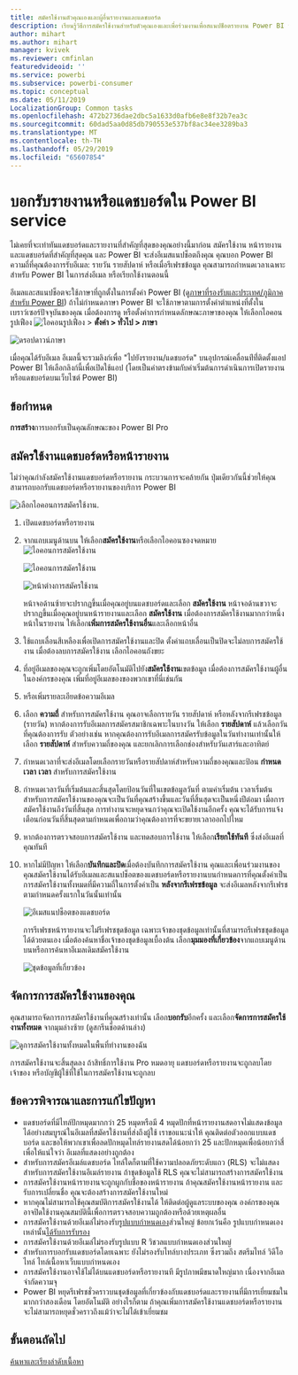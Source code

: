 ```yaml
---
title: สมัครใช้งานตัวคุณเองและผู้อื่นรายงานและแดชบอร์ด
description: เรียนรู้วิธีการสมัครใช้งานสำหรับตัวคุณเองและเพื่อร่วมงานเพื่อสแนปช็อตรายงาน Power BI หรือแดชบอร์ดที่ส่งอีเมลมา
author: mihart
ms.author: mihart
manager: kvivek
ms.reviewer: cmfinlan
featuredvideoid: ''
ms.service: powerbi
ms.subservice: powerbi-consumer
ms.topic: conceptual
ms.date: 05/11/2019
LocalizationGroup: Common tasks
ms.openlocfilehash: 472b2736dae2dbc5a1633d0afb6e8e8f32b7ea3c
ms.sourcegitcommit: 60dad5aa0d85db790553e537bf8ac34ee3289ba3
ms.translationtype: MT
ms.contentlocale: th-TH
ms.lasthandoff: 05/29/2019
ms.locfileid: "65607854"
---
```

# <a name="subscribe-to-a-report-or-dashboard-in-power-bi-service"></a>บอกรับรายงานหรือแดชบอร์ดใน Power BI service 
ไม่เคยที่จะเท่าทันแดชบอร์ดและรายงานที่สำคัญที่สุดของคุณอย่างนี้มาก่อน สมัครใช้งาน หน้ารายงานและแดชบอร์ดที่สำคัญที่สุดคุณ และ Power BI จะส่งอีเมสแนปช็อตถึงคุณ คุณบอก Power BI ความถี่ที่คุณต้องการรับอีเมล: รายวัน รายสัปดาห์ หรือเมื่อรีเฟรชข้อมูล คุณสามารถกำหนดเวลาเฉพาะสำหรับ Power BI ในการส่งอีเมล หรือเรียกใช้งานตอนนี้  

อีเมลและสแนปช็อตจะใช้ภาษาที่ถูกตั้งในการตั้งค่า Power BI (ดู[ภาษาที่รองรับและประเทศ/ภูมิภาคสำหรับ Power BI](../supported-languages-countries-regions.md)) ถ้าไม่กำหนดภาษา Power BI จะใช้ภาษาตามการตั้งค่าตำแหน่งที่ตั้งในเบราว์เซอร์ปัจจุบันของคุณ เมื่อต้องการดู หรือตั้งค่าการกำหนดลักษณะภาษาของคุณ ให้เลือกไอคอนรูปเฟือง ![ไอคอนรูปเฟือง](./media/end-user-subscribe/power-bi-settings-icon.png)  >  **ตั้งค่า > ทั่วไป > ภาษา** 

![ดรอปดาวน์ภาษา](./media/end-user-subscribe/power-bi-language.png)

เมื่อคุณได้รับอีเมล อีเมลนี้จะรวมลิงก์เพื่อ "ไปยังรายงาน/แดชบอร์ด" บนอุปกรณ์เคลื่อนท่ีที่่ติดตั้งแอป Power BI ให้เลือกลิงก์นี้เพื่อเปิดใช้แอป (โดยเป็นค่าตรงข้ามกับค่าเริ่มต้นการดำเนินการเปิดรายงานหรือแดชบอร์ดบนเว็บไซต์ Power BI)


## <a name="requirements"></a>ข้อกำหนด
**การสร้าง**การบอกรับเป็นคุณลักษณะของ Power BI Pro   

## <a name="subscribe-to-a-dashboard-or-a-report-page"></a>สมัครใช้งานแดชบอร์ดหรือหน้ารายงาน
ไม่ว่าคุณกำลังสมัครใช้งานแดชบอร์ดหรือรายงาน กระบวนการจะคล้ายกัน ปุ่มเดียวกันนี้ช่วยให้คุณสามารถบอกรับแดชบอร์ดหรือรายงานของบริการ Power BI
 
![เลือกไอคอนการสมัครใช้งาน](./media/end-user-subscribe/power-bi-subscribe-orientation.png).

1. เปิดแดชบอร์ดหรือรายงาน
2. จากแถบเมนูด้านบน ให้เลือก**สมัครใช้งาน**หรือเลือกไอคอนซองจดหมาย![ไอคอนการสมัครใช้งาน](./media/end-user-subscribe/power-bi-icon-envelope.png)
   
   ![ไอคอนการสมัครใช้งาน](./media/end-user-subscribe/power-bi-subscribe-icon.png)

   ![หน้าต่างการสมัครใช้งาน](./media/end-user-subscribe/power-bi-emails-newer.png)
    
    หน้าจอด้านซ้ายจะปรากฏขึ้นเมื่อคุณอยู่บนแดชบอร์ดและเลือก **สมัครใช้งาน** หน้าจอด้านขวาจะปรากฏขึ้นเมื่อคุณอยู่บนหน้ารายงานและเลือก **สมัครใช้งาน** เมื่อต้องการสมัครใช้งานมากกว่าหนึ่งหน้าในรายงาน ให้เลือก**เพิ่มการสมัครใช้งานอื่น**และเลือกหน้าอื่น 

4. ใช้แถบเลื่อนสีเหลืองเพื่อเปิดการสมัครใช้งานและปิด  ตั้งค่าแถบเลื่อนเป็นปิดจะไม่ลบการสมัครใช้งาน เมื่อต้องลบการสมัครใช้งาน เลือกไอคอนถังขยะ

4. ที่อยู่อีเมลของคุณจะถูกเพิ่มโดยอัตโนมัติไปยัง**สมัครใช้งาน**เขตข้อมูล เมื่อต้องการสมัครใช้งานผู้อื่นในองค์กรของคุณ เพิ่มที่อยู่อีเมลของของพวกเขาที่นี่เช่นกัน 

5. หรือเพิ่มรายละเอียดข้อความอีเมล 

5. เลือก **ความถี่** สำหรับการสมัครใช้งาน  คุณอาจเลือกรายวัน รายสัปดาห์ หรือหลังจากรีเฟรชข้อมูล (รายวัน)  หากต้องการรับอีเมลการสมัครสมาชิกเฉพาะในบางวัน ให้เลือก **รายสัปดาห์** แล้วเลือกวันที่คุณต้องการรับ  ตัวอย่างเช่น หากคุณต้องการรับอีเมลการสมัครรับข้อมูลในวันทำงานเท่านั้นให้เลือก **รายสัปดาห์** สำหรับความถี่ของคุณ และยกเลิกการเลือกช่องสำหรับวันเสาร์และอาทิตย์   

6. กำหนดเวลาที่จะส่งอีเมลโดยเลือกรายวันหรือรายสัปดาห์สำหรับความถี่ของคุณและป้อน **กำหนดเวลา** **เวลา** สำหรับการสมัครใช้งาน   

7. กำหนดเวลาวันที่เริ่มต้นและสิ้นสุดโดยป้อนวันที่ในเขตข้อมูลวันที่ ตามค่าเริ่มต้น เวลาเริ่มต้นสำหรับการสมัครใช้งานของคุณจะเป็นวันที่คุณสร้างขึ้นและวันที่สิ้นสุดจะเป็นหนึ่งปีต่อมา เมื่อการสมัครใช้งานถึงวันที่สิ้นสุด การทำงานจะหยุดจนกว่าคุณจะเปิดใช้งานอีกครั้ง  คุณจะได้รับการแจ้งเตือนก่อนวันที่สิ้นสุดตามกำหนดเพื่อถามว่าคุณต้องการที่จะขยายเวลาออกไปไหม     

8. หากต้องการตรวจสอบการสมัครใช้งาน และทดสอบการใช้งาน ให้เลือก**เรียกใช้ทันที**  ซึ่งส่งอีเมลที่คุณทันที 

8. หากไม่มีปัญหา ให้เลือก**บันทึกและปิด**เมื่อต้องบันทึกการสมัครใช้งาน คุณและเพื่อนร่วมงานของคุณสมัครใช้งานได้รับอีเมลและสแนปช็อตของแดชบอร์ดหรือรายงานบนกำหนดการที่คุณตั้งค่าเป็น การสมัครใช้งานทั้งหมดที่มีความถี่ในการตั้งค่าเป็น **หลังจากรีเฟรชข้อมูล** จะส่งอีเมลหลังจากรีเฟรชตามกำหนดครั้งแรกในวันนั้นเท่านั้น
   
   ![อีเมสแนปช็อตของแดชบอร์ด](media/end-user-subscribe/power-bi-subscribe-email.png)
   
    การรีเฟรชหน้ารายงานจะไม่รีเฟรชชุดข้อมูล เฉพาะเจ้าของชุดข้อมูลเท่านั้นที่สามารถรีเฟรชชุดข้อมูลได้ด้วยตนเอง เมื่อต้องค้นหาชื่อเจ้าของชุดข้อมูลเบื้องต้น เลือก**มุมมองที่เกี่ยวข้อง**จากแถบเมนูด้านบนหรือการค้นหาอีเมลเดิมสมัครใช้งาน
   
    ![ชุดข้อมูลที่เกี่ยวข้อง](./media/end-user-subscribe/power-bi-view-related-screen.png)


## <a name="manage-your-subscriptions"></a>จัดการการสมัครใช้งานของคุณ
คุณสามารถจัดการการสมัครใช้งานที่คุณสร้างเท่านั้น เลือก**บอกรับ**อีกครั้ง และเลือก**จัดการการสมัครใช้งานทั้งหมด** จากมุมล่างซ้าย (ดูสกรีนช็อตด้านล่าง) 

![ดูการสมัครใช้งานทั้งหมดในพื้นที่ทำงานของฉัน](./media/end-user-subscribe/power-bi-manage.png)

การสมัครใช้งานจะสิ้นสุดลง ถ้าสิทธิ์การใช้งาน Pro หมดอายุ แดชบอร์ดหรือรายงานจะถูกลบโดยเจ้าของ หรือบัญชีผู้ใช้ที่ใช้ในการสมัครใช้งานจะถูกลบ

## <a name="considerations-and-troubleshooting"></a>ข้อควรพิจารณาและการแก้ไขปัญหา
* แดชบอร์ดที่มีไทล์ปักหมุดมากกว่า 25 หมุดหรือมี 4 หมุดปักที่หน้ารายงานสดอาจไม่แสดงข้อมูลได้อย่างสมบูรณ์ในอีเมลที่สมัครใช้งานที่ส่งถึงผู้ใช้ เราขอแนะนำให้ คุณติดต่อตัวออกแบบแดชบอร์ด และขอให้พวกเขาเพื่อลดปักหมุดไทล์รายงานสดได้น้อยกว่า 25 และปักหมุดเพื่อน้อยกว่าสี่เพื่อให้แน่ใจว่า อีเมลที่แสดงอย่างถูกต้อง  
* สำหรับการสมัครอีเมล์แดชบอร์ด ไทล์ใดก็ตามที่ใช้ความปลอดภัยระดับแถว (RLS) จะไม่แสดง  สำหรับการสมัครใช้งานอีเมล์รายงาน ถ้าชุดข้อมูลใช้ RLS คุณจะไม่สามารถสร้างการสมัครใช้งาน
* การสมัครใช้งานหน้ารายงานจะถูกผูกกับชื่อของหน้ารายงาน ถ้าคุณสมัครใช้งานหน้ารายงาน และรับการเปลี่ยนชื่อ คุณจะต้องสร้างการสมัครใช้งานใหม่
* หากคุณไม่สามารถใช้คุณสมบัติการสมัครใช้งานได้ ให้ติดต่อผู้ดูแลระบบของคุณ องค์กรของคุณอาจปิดใช้งานคุณสมบัตินี้เพื่อการตรวจสอบความถูกต้องหรือด้วยเหตุผลอื่น  
* การสมัครใช้งานด้วยอีเมล่ไม่รองรับ[รูปแบบกำหนดเอง](../power-bi-custom-visuals.md)ส่วนใหญ่  ข้อยกเว้นคือ รูปแบบกำหนดเองเหล่านั้น[ได้รับการรับรอง](../power-bi-custom-visuals-certified.md)  
* การสมัครใช้งานด้วยอีเมล่ไม่รองรับรูปแบบ R วิชวลแบบกำหนดเองส่วนใหญ่  
* สำหรับการบอกรับแดชบอร์ดโดยเฉพาะ ยังไม่รองรับไทล์บางประเภท  ซึ่งรวมถึง สตรีมไทล์ วิดีโอไทล์ ไทล์เนื้อหาเว็บแบบกำหนดเอง     
* การสมัครใช้งานอาจใช้ไม่ได้บนแดชบอร์ดหรือรายงานที มีรูปภาพมีขนาดใหญ่มาก เนื่องจากอีเมลจำกัดความจุ    
* Power BI หยุดรีเฟรชชั่วคราวบนชุดข้อมูลที่เกี่ยวข้องกับแดชบอร์ดและรายงานที่มีการเยี่ยมชมในมากกว่าสองเดือน โดยอัตโนมัติ  อย่างไรก็ตาม ถ้าคุณเพิ่มการสมัครใช้งานแดชบอร์ดหรือรายงาน จะไม่สามารถหยุดชั่วคราวถึงแม้ว่าจะไม่ได้เข้าเยี่ยมชม    

## <a name="next-steps"></a>ขั้นตอนถัดไป

[ค้นหาและเรียงลำดับเนื้อหา](end-user-search-sort.md)
